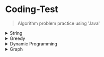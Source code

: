 # Coding-Test
> Algorithm problem practice using 'Java'

<details>
  <summary>String</summary>
  
  ---
  [> Omok](https://github.com/leeheefull/Algorithms/tree/master/CodingTest/src/string/Omok.java)
  
  [> Pyramid](https://github.com/leeheefull/Algorithms/tree/master/CodingTest/src/string/Pyramid.java)
  
  [> Number Of Words (baekjoon 1152)](https://github.com/leeheefull/Algorithms/tree/master/CodingTest/src/string/NumberOfWords.java)

  [> Word Study (baekjoon 1157)](https://github.com/leeheefull/Algorithms/tree/master/CodingTest/src/string/WordStudy.java)

  [> Group Word Checker (baekjoon 1316)](https://github.com/leeheefull/Algorithms/tree/master/CodingTest/src/string/GroupWordChecker.java)

  [> Right Angle Triangle (baekjoon 2438)](https://github.com/leeheefull/Algorithms/tree/master/CodingTest/src/string/RightAngleTriangle.java)
  
  [> Croatia Alphabet (baekjoon 2941)](https://github.com/leeheefull/Algorithms/tree/master/CodingTest/src/string/CroatiaAlphabet.java)
  
  [> OX Quiz (baekjoon 8958)](https://github.com/leeheefull/Algorithms/tree/master/CodingTest/src/string/OXQuiz.java)
  
  [> Parenthesis (baekjoon 9012)](https://github.com/leeheefull/Algorithms/tree/master/CodingTest/src/string/Parenthesis.java)
  
  [> Find Alphabet (baekjoon 10809)](https://github.com/leeheefull/Algorithms/tree/master/CodingTest/src/string/FindAlphabet.java)

  [> A Plus B (6) (baekjoon 10953)](https://github.com/leeheefull/Algorithms/tree/master/CodingTest/src/string/APlusB6.java)

  [> Same Input, output (2) (baekjoon 11719)](https://github.com/leeheefull/Algorithms/tree/master/CodingTest/src/string/SameInOutput2.java)

  [> Sum Of Numbers (baekjoon 11720)](https://github.com/leeheefull/Algorithms/tree/master/CodingTest/src/string/SumOfNumbers.java)

  [> Break 10 (baekjoon 11721)](https://github.com/leeheefull/Algorithms/tree/master/CodingTest/src/string/Break10.java)

  ---
</details>

<details>
  <summary>Greedy</summary>
  
  ---
  [> Matrix (baekjoon 1080)](https://github.com/leeheefull/Algorithms/tree/master/CodingTest/src/greedy/Matrix.java)
  
  [> Stand In Line (baekjoon 1138)](https://github.com/leeheefull/Algorithms/tree/master/CodingTest/src/greedy/StandInLine.java)
  
  [> Word Math (baekjoon 1339)](https://github.com/leeheefull/Algorithms/tree/master/CodingTest/src/greedy/WordMath.java)
  
  [> Lost Parenthesis (baekjoon 1541)](https://github.com/leeheefull/Algorithms/tree/master/CodingTest/src/greedy/LostParenthesis.java)
  
  [> Tie Number (baekjoon 1744)](https://github.com/leeheefull/Algorithms/tree/master/CodingTest/src/greedy/TieNumber.java)
  
  [> Sick Knight (baekjoon 1784)](https://github.com/leeheefull/Algorithms/tree/master/CodingTest/src/greedy/SickKnight.java)
  
  [> Meeting Room Allocation (baekjoon 1931)](https://github.com/leeheefull/Algorithms/tree/master/CodingTest/src/greedy/MeetingRoomAllocation.java)
  
  [> New Recruit (baekjoon 1946)](https://github.com/leeheefull/Algorithms/tree/master/CodingTest/src/greedy/NewRecruit.java)
  
  [> Rope (baekjoon 2217)](https://github.com/leeheefull/Algorithms/tree/master/CodingTest/src/greedy/Rope.java)
  
  [> Scales (baekjoon 2437)](https://github.com/leeheefull/Algorithms/tree/master/CodingTest/src/greedy/Scales.java)
  
  [> Exchange (baekjoon 5585)](https://github.com/leeheefull/Algorithms/tree/master/CodingTest/src/greedy/Exchange.java)
  
  [> Microwave Oven (baekjoon 10162)](https://github.com/leeheefull/Algorithms/tree/master/CodingTest/src/greedy/MicrowaveOven.java)
  
  [> Coin 0 (baekjoon 11047)](https://github.com/leeheefull/Algorithms/tree/master/CodingTest/src/greedy/Coin0.java)
  
  [> ATM (baekjoon 11399)](https://github.com/leeheefull/Algorithms/tree/master/CodingTest/src/greedy/ATM.java)
  
  ---
</details>

<details>
  <summary>Dynamic Programming</summary>
  
  ---
  [> Fibonacci Function (baekjoon 1003)](https://github.com/leeheefull/Algorithms/tree/master/CodingTest/src/dynamicProgramming/FibonacciFunction.java)

  [> RGB Distance (baekjoon 1149)](https://github.com/leeheefull/Algorithms/tree/master/CodingTest/src/dynamicProgramming/RGBDistance.java)

  [> Make 1 (baekjoon 1463)](https://github.com/leeheefull/Algorithms/tree/master/CodingTest/src/dynamicProgramming/Make1.java)

  [> Continuous Sum (baekjoon 1912)](https://github.com/leeheefull/Algorithms/tree/master/CodingTest/src/dynamicProgramming/ContinuousSum.java)

  [> Integer Triangle (baekjoon 1932)](https://github.com/leeheefull/Algorithms/tree/master/CodingTest/src/dynamicProgramming/IntegerTriangle.java)

  [> WineTasting (baekjoon 2156)](https://github.com/leeheefull/Algorithms/tree/master/CodingTest/src/dynamicProgramming/WineTasting.java)

  [> Pinary Number (baekjoon 2193)](https://github.com/leeheefull/Algorithms/tree/master/CodingTest/src/dynamicProgramming/PinaryNumber.java)

  [> Climb Stair (baekjoon 2579)](https://github.com/leeheefull/Algorithms/tree/master/CodingTest/src/dynamicProgramming/ClimbStair.java)

  [> Fibonacci Number (2) (baekjoon 2748)](https://github.com/leeheefull/Algorithms/tree/master/CodingTest/src/dynamicProgramming/FibonacciNumber2.java)
  
  [> Sugar Delivery (baekjoon 2839)](https://github.com/leeheefull/Algorithms/tree/master/CodingTest/src/dynamicProgramming/SugarDelivery.java)

  [> Add 123 (baekjoon 9095)](https://github.com/leeheefull/Algorithms/tree/master/CodingTest/src/dynamicProgramming/Add123.java)  

  [> NumberOfEasyStep (baekjoon 10844)](https://github.com/leeheefull/Algorithms/tree/master/CodingTest/src/dynamicProgramming/NumberOfEasyStep.java)  

  [> LIS (baekjoon 11053)](https://github.com/leeheefull/Algorithms/tree/master/CodingTest/src/dynamicProgramming/LIS.java)  

  [> 2N Tiling (baekjoon 11726)](https://github.com/leeheefull/Algorithms/tree/master/CodingTest/src/dynamicProgramming/Tiling2N.java)  
  
  ---
</details>


<details>
  <summary>Graph</summary>
  
  ---
  ---
</details>